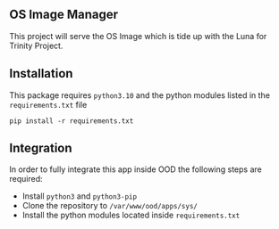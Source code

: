 ## OS Image Manager

This project will serve the OS Image which is tide up with the Luna for Trinity Project.

## Installation
This package requires `python3.10` and the python modules listed in the `requirements.txt` file
```
pip install -r requirements.txt
```

## Integration
In order to fully integrate this app inside OOD the following steps are required:
- Install `python3` and `python3-pip`
- Clone the repository to `/var/www/ood/apps/sys/`
- Install the python modules located inside `requirements.txt`
